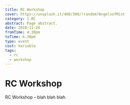 ```yaml
---
title: RC Workshop
cover: https://unsplash.it/400/300/?random?AngelsofMist
category: 1.RC
abstract: Page abstract.
date: 2018-11-26
fromTime: 4.30pm
toTime: 6.30pm
type: event
cost: Variable
tags:
  - rc
  - workshop
---
```


# RC Workshop

RC Workshop – blah blah blah.
